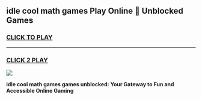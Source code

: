 
## idle cool math games Play Online 👋 Unblocked Games
<h3>
<a href="https://news.freeplayer.one?title=idle_cool_math_games&ref=17CMG">CLICK TO PLAY</a></h3>
<hr>

<h3>
<a href="https://news.freeplayer.one?title=idle_cool_math_games&ref=17CMG">CLICK 2 PLAY</a>
  
</h3>

<a href="https://news.freeplayer.one?title=idle_cool_math_games&ref=17CMG/"><img src="https://clearcache.store/games.png"></a>


**idle cool math games games unblocked: Your Gateway to Fun and Accessible Online Gaming**
